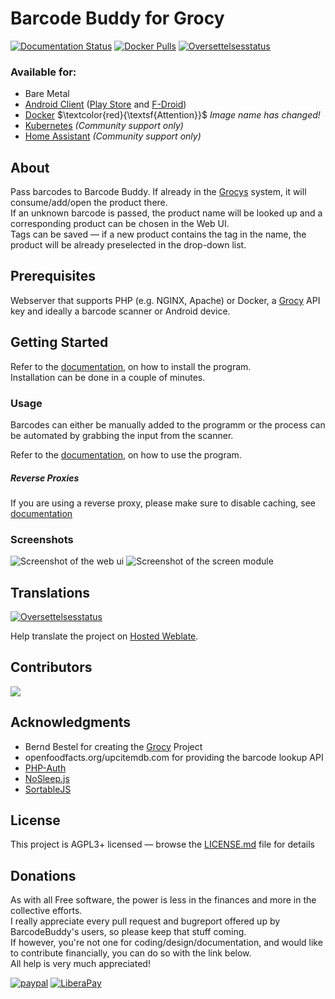 # Barcode Buddy for Grocy

[![Documentation Status](https://readthedocs.org/projects/barcodebuddy-documentation/badge/?version=latest)](https://barcodebuddy-documentation.readthedocs.io/en/latest/?badge=latest) 
[![Docker Pulls](https://img.shields.io/docker/pulls/f0rc3/barcodebuddy-docker.svg)](https://hub.docker.com/r/f0rc3/barcodebuddy-docker/)
<a href="https://hosted.weblate.org/engage/barcode-buddy/">
<img src="https://hosted.weblate.org/widgets/barcode-buddy/-/strings/svg-badge.svg" alt="Oversettelsesstatus" />
</a>

### Available for:

- Bare Metal
- [Android Client](https://github.com/Forceu/barcodebuddy-android) ([Play Store](https://play.google.com/store/apps/details?id=de.bulling.barcodebuddyscanner) and [F-Droid](https://f-droid.org/en/packages/de.bulling.barcodebuddyscanner/))
- [Docker](https://github.com/Forceu/barcodebuddy-docker) $\textcolor{red}{\textsf{Attention}}$ *Image name has changed!* 
- [Kubernetes](https://git.sr.ht/~johnhamelink/k8s-barcodebuddy) *(Community support only)*
- [Home Assistant](https://github.com/Forceu/barcodebuddy-homeassistant) *(Community support only)*

## About

Pass barcodes to Barcode Buddy. If already in the [Grocys](https://github.com/grocy/grocy) system, it will consume/add/open the product there. \
If an unknown barcode is passed, the product name will be looked up and a corresponding product can be chosen in the Web UI. \
Tags can be saved — if a new product contains the tag in the name, the product will be already preselected in the drop-down list.

## Prerequisites

Webserver that supports PHP (e.g. NGINX, Apache) or Docker, a [Grocy](https://github.com/grocy/grocy) API key and ideally a barcode scanner or Android device.

## Getting Started

Refer to the [documentation](https://barcodebuddy-documentation.readthedocs.io/en/latest/), on how to install the program. \
Installation can be done in a couple of minutes.

### Usage

Barcodes can either be manually added to the programm or the process can be automated by grabbing the input from the scanner.

Refer to the [documentation](https://barcodebuddy-documentation.readthedocs.io/en/latest/), on how to use the program.

##### Reverse Proxies

If you are using a reverse proxy, please make sure to disable caching, see [documentation](https://barcodebuddy-documentation.readthedocs.io/en/latest/setup.html#reverse-proxy)

### Screenshots
![Screenshot of the web ui](https://raw.githubusercontent.com/Forceu/barcodebuddy/master/example/screenshots/FullSite_small.png)     ![Screenshot of the screen module](https://github.com/Forceu/barcodebuddy/raw/master/example/screenshots/Screen.gif)

## Translations

<a href="https://hosted.weblate.org/engage/barcode-buddy/">
<img src="https://hosted.weblate.org/widgets/barcode-buddy/-/strings/horizontal-auto.svg" alt="Oversettelsesstatus" />
</a>

Help translate the project on [Hosted Weblate](https://hosted.weblate.org/engage/barcode-buddy).

## Contributors
<a href="https://github.com/forceu/barcodebuddy/graphs/contributors">
  <img src="https://contributors-img.web.app/image?repo=forceu/barcodebuddy" />
</a>

## Acknowledgments

* Bernd Bestel for creating the [Grocy](https://github.com/grocy/grocy) Project
* openfoodfacts.org/upcitemdb.com for providing the barcode lookup API
* [PHP-Auth](https://github.com/delight-im/PHP-Auth)
* [NoSleep.js](https://github.com/richtr/NoSleep.js)
* [SortableJS](https://github.com/SortableJS/Sortable)

## License

This project is AGPL3+ licensed — browse the [LICENSE.md](LICENSE.md) file for details

## Donations

As with all Free software, the power is less in the finances and more in the collective efforts. \
I really appreciate every pull request and bugreport offered up by BarcodeBuddy's users, so please keep that stuff coming. \
If however, you're not one for coding/design/documentation, and would like to contribute financially, you can do so with the link below. \
All help is very much appreciated!

[![paypal](https://img.shields.io/badge/Donate-PayPal-green.svg)](https://www.paypal.com/cgi-bin/webscr?cmd=_donations&business=donate@bulling.mobi&lc=US&item_name=BarcodeBuddy&no_note=0&cn=&currency_code=EUR&bn=PP-DonationsBF:btn_donateCC_LG.gif:NonHosted) [![LiberaPay](https://img.shields.io/badge/Donate-LiberaPay-green.svg)](https://liberapay.com/MBulling/donate)

